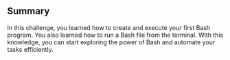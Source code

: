 ## Summary


In this challenge, you learned how to create and execute your first Bash program. You also learned how to run a Bash file from the terminal. With this knowledge, you can start exploring the power of Bash and automate your tasks efficiently.
